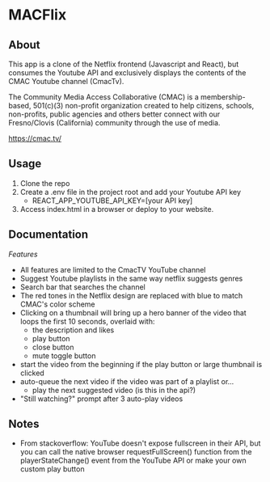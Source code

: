 # MACFlix

## About

This app is a clone of the Netflix frontend (Javascript and React), but consumes the Youtube API and exclusively displays the contents of the CMAC Youtube channel (CmacTv).

The Community Media Access Collaborative (CMAC) is a membership-based, 501(c)(3) non-profit organization created to help citizens, schools, non-profits, public agencies and others better connect with our Fresno/Clovis (California) community through the use of media. 

https://cmac.tv/

## Usage

1. Clone the repo
2. Create a .env file in the project root and add your Youtube API key
	- REACT_APP_YOUTUBE_API_KEY=[your API key]
3. Access index.html in a browser or deploy to your website.

## Documentation

_Features_

- All features are limited to the CmacTV YouTube channel
- Suggest Youtube playlists in the same way netflix suggests genres
- Search bar that searches the channel
- The red tones in the Netflix design are replaced with blue to match CMAC's color scheme
- Clicking on a thumbnail will bring up a hero banner of the video that loops the first 10 seconds, overlaid with:
	- the description and likes
	- play button
	- close button
	- mute toggle button
- start the video from the beginning if the play button or large thumbnail is clicked
- auto-queue the next video if the video was part of a playlist or...
	- play the next suggested video (is this in the api?)
- "Still watching?" prompt after 3 auto-play videos

## Notes

- From stackoverflow: YouTube doesn't expose fullscreen in their API, but you can call the native browser requestFullScreen() function from the playerStateChange() event from the YouTube API or make your own custom play button
